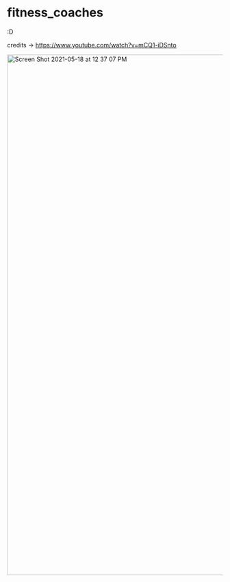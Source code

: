 
# fitness_coaches
:D

credits -> https://www.youtube.com/watch?v=mCQ1-iDSnto

<img width="1212" alt="Screen Shot 2021-05-18 at 12 37 07 PM" src="https://user-images.githubusercontent.com/31994778/118628963-cd95dd80-b7d5-11eb-9ab8-9258e8124787.png">
